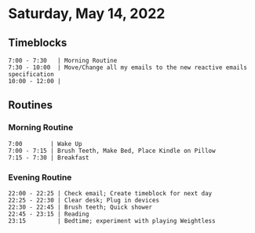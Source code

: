 # Saturday, May 14, 2022

## Timeblocks

```timeblock
7:00 - 7:30   | Morning Routine
7:30 - 10:00  | Move/Change all my emails to the new reactive emails specification
10:00 - 12:00 |
```

## Routines

### Morning Routine

```timeblock
7:00        | Wake Up
7:00 - 7:15 | Brush Teeth, Make Bed, Place Kindle on Pillow
7:15 - 7:30 | Breakfast
```

### Evening Routine

```timeblock
22:00 - 22:25 | Check email; Create timeblock for next day
22:25 - 22:30 | Clear desk; Plug in devices
22:30 - 22:45 | Brush teeth; Quick shower
22:45 - 23:15 | Reading
23:15         | Bedtime; experiment with playing Weightless
```
